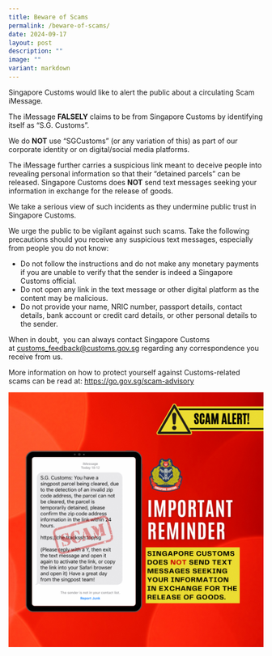 ```yaml
---
title: Beware of Scams
permalink: /beware-of-scams/
date: 2024-09-17
layout: post
description: ""
image: ""
variant: markdown
---
```

Singapore Customs would like to alert the public about a circulating Scam iMessage.

The iMessage **FALSELY** claims to be from Singapore Customs by identifying itself as “S.G. Customs”.

We do **NOT** use “SGCustoms” (or any variation of this) as part of our corporate identity or on digital/social media platforms.

The iMessage further carries a suspicious link meant to deceive people into revealing personal information so that their “detained parcels” can be released. Singapore Customs does **NOT** send text messages seeking your information in exchange for the release of goods.

We take a serious view of such incidents as they undermine public trust in Singapore Customs.

We urge the public to be vigilant against such scams. Take the following precautions should you receive any suspicious text messages, especially from people you do not know:

* Do not follow the instructions and do not make any monetary payments if you are unable to verify that the sender is indeed a Singapore Customs official.
* Do not open any link in the text message or other digital platform as the content may be malicious.
* Do not provide your name, NRIC number, passport details, contact details, bank account or credit card details, or other personal details to the sender.
 
When in doubt,  you can always contact Singapore Customs at [customs\_feedback@customs.gov.sg](mailto:customs_feedback@customs.gov.sg) regarding any correspondence you receive from us.

More information on how to protect yourself against Customs-related scams can be read at: https://go.gov.sg/scam-advisory

![beware of scams](/images/advisory/Beware_of_scams.png)
